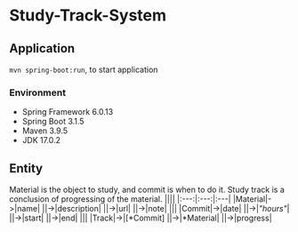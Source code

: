 # Study-Track-System

## Application
`mvn spring-boot:run`, to start application

### Environment
- Spring Framework 6.0.13
- Spring Boot 3.1.5
- Maven 3.9.5
- JDK 17.0.2

## Entity
Material is the object to study, and commit is when to do it. Study track is a conclusion of progressing of the material.
||||
|:---:|:---:|:---|
|Material|->|name|
||->|description|
||->|url|
||->|note|
|||
|Commit|->|date|
||->|*"hours"*|
||->|start|
||->|end|
|||
|Track|->|[*Commit]
||->|*Material|
||->|progress|